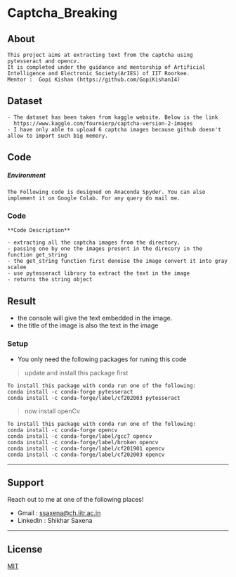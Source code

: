 # Captcha_Breaking

## About
```
This project aims at extracting text from the captcha using pytesseract and opencv.
It is completed under the guidance and mentorship of Artificial Intelligence and Electronic Society(ArIES) of IIT Roorkee.
Mentor :  Gopi Kishan (https://github.com/GopiKishan14)
```

## Dataset
```
- The dataset has been taken from kaggle website. Below is the link
  https://www.kaggle.com/fournierp/captcha-version-2-images
- I have only able to upload 6 captcha images because github doesn't allow to import such big memory.

```

## Code

##### Environment

```
The Following code is designed on Anaconda Spyder. You can also implement it on Google Colab. For any query do mail me.
```
### Code
```
**Code Description**

- extracting all the captcha images from the directory.
- passing one by one the images present in the direcory in the function get_string
- the get_string function first denoise the image convert it into gray scalee
- use pytesseract library to extract the text in the image
- returns the string object
```

## Result

- the console will give the text embedded in the image.
- the title of the image is also the text in the image


### Setup

- You only need the following packages for runing this code

> update and install this package first

```shell
To install this package with conda run one of the following:
conda install -c conda-forge pytesseract
conda install -c conda-forge/label/cf202003 pytesseract
```

> now install openCv 

```shell
To install this package with conda run one of the following:
conda install -c conda-forge opencv
conda install -c conda-forge/label/gcc7 opencv
conda install -c conda-forge/label/broken opencv
conda install -c conda-forge/label/cf201901 opencv
conda install -c conda-forge/label/cf202003 opencv

```



---

## Support

Reach out to me at one of the following places!

- Gmail :  ssaxena@ch.iitr.ac.in
- LinkedIn :  Shikhar Saxena

---

## License
[MIT](https://choosealicense.com/licenses/mit/)
